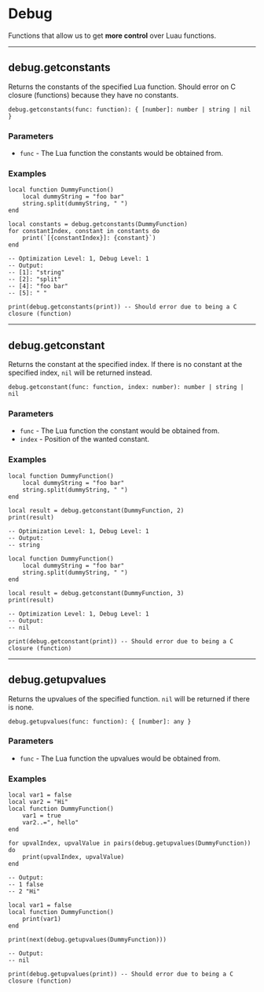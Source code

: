 # Debug

Functions that allow us to get **more control** over Luau functions.

---

## debug.getconstants

Returns the constants of the specified Lua function. Should error on C closure (functions) because they have no constants.

```luau
debug.getconstants(func: function): { [number]: number | string | nil }
```

### Parameters

- `func` - The Lua function the constants would be obtained from.

### Examples

```luau
local function DummyFunction()
    local dummyString = "foo bar"
    string.split(dummyString, " ")
end

local constants = debug.getconstants(DummyFunction)
for constantIndex, constant in constants do
    print(`[{constantIndex}]: {constant}`)
end

-- Optimization Level: 1, Debug Level: 1
-- Output:
-- [1]: "string"
-- [2]: "split"
-- [4]: "foo bar"
-- [5]: " "
```

```luau
print(debug.getconstants(print)) -- Should error due to being a C closure (function)
```

---

## debug.getconstant

Returns the constant at the specified index. If there is no constant at the specified index, `nil` will be returned instead.

```luau
debug.getconstant(func: function, index: number): number | string | nil
```

### Parameters

- `func` - The Lua function the constant would be obtained from.
- `index` - Position of the wanted constant.

### Examples

```luau
local function DummyFunction()
    local dummyString = "foo bar"
    string.split(dummyString, " ")
end

local result = debug.getconstant(DummyFunction, 2)
print(result)

-- Optimization Level: 1, Debug Level: 1
-- Output:
-- string
```

```luau
local function DummyFunction()
    local dummyString = "foo bar"
    string.split(dummyString, " ")
end

local result = debug.getconstant(DummyFunction, 3)
print(result)

-- Optimization Level: 1, Debug Level: 1
-- Output:
-- nil
```

```luau
print(debug.getconstant(print)) -- Should error due to being a C closure (function)
```

---

## debug.getupvalues

Returns the upvalues of the specified function. `nil` will be returned if there is none.

```luau
debug.getupvalues(func: function): { [number]: any }
```

### Parameters

- `func` - The Lua function the upvalues would be obtained from.

### Examples

```luau
local var1 = false
local var2 = "Hi"
local function DummyFunction()
    var1 = true
    var2..=", hello"
end

for upvalIndex, upvalValue in pairs(debug.getupvalues(DummyFunction)) do
    print(upvalIndex, upvalValue)
end

-- Output:
-- 1 false
-- 2 "Hi"
```

```luau
local var1 = false
local function DummyFunction()
    print(var1)
end

print(next(debug.getupvalues(DummyFunction)))

-- Output:
-- nil
```

```luau
print(debug.getupvalues(print)) -- Should error due to being a C closure (function)
```
